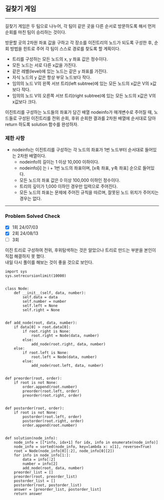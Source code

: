 ## 길찾기 게임

---

길찾기 게임은 두 팀으로 나누어, 각 팀이 같은 곳을 다른 순서로 방문하도록 
해서 먼저 순회를 마친 팀이 승리하는 것이다.

방문할 곳의 2차원 좌표 값을 구하고 각 장소를 이진트리의 노드가 되도록 구성한 후, 
순회 방법을 힌트로 주어 각 팀이 스스로 경로를 찾도록 할 계획이다.

- 트리를 구성하는 모든 노드의 x, y 좌표 값은 정수이다.
- 모든 노드는 서로 다른 x값을 가진다.
- 같은 레벨(level)에 있는 노드는 같은 y 좌표를 가진다.
- 자식 노드의 y 값은 항상 부모 노드보다 작다.
- 임의의 노드 V의 왼쪽 서브 트리(left subtree)에 있는 모든 노드의 x값은 V의 x값보다 작다.
- 임의의 노드 V의 오른쪽 서브 트리(right subtree)에 있는 모든 노드의 x값은 V의 x값보다 크다.

이진트리를 구성하는 노드들의 좌표가 담긴 배열 nodeinfo가 매개변수로 주어질 때,
노드들로 구성된 이진트리를 전위 순회, 후위 순회한 결과를 2차원 배열에 순서대로 담아 return 하도록 solution 함수를 완성하자.

### 제한 사항

- nodeinfo는 이진트리를 구성하는 각 노드의 좌표가 1번 노드부터 순서대로 들어있는 2차원 배열이다.
  - nodeinfo의 길이는 1 이상 10,000 이하이다.
  - nodeinfo[i] 는 i + 1번 노드의 좌표이며, [x축 좌표, y축 좌표] 순으로 들어있다.
  - 모든 노드의 좌표 값은 0 이상 100,000 이하인 정수이다.
  - 트리의 깊이가 1,000 이하인 경우만 입력으로 주어진다.
  - 모든 노드의 좌표는 문제에 주어진 규칙을 따르며, 잘못된 노드 위치가 주어지는 경우는 없다.

---
### Problem Solved Check
- [X] 1회 24/07/03 
- [X] 2회 24/08/13
- [ ] 3회

이진 트리로 구성하여 전위, 후위탐색하는 것은 알았으나 트리로 만드는 부분을 본인이 직접 해결하지 못 했다.  
내일 다시 풀이를 해보는 것이 좋을 것으로 보인다.
~~~
import sys
sys.setrecursionlimit(10000)


class Node:
    def __init__(self, data, number):
        self.data = data
        self.number = number
        self.left = None
        self.right = None


def add_node(root, data, number):
    if data[0] > root.data[0]:
        if root.right is None:
            root.right = Node(data, number)
        else:
            add_node(root.right, data, number)
    else:
        if root.left is None:
            root.left = Node(data, number)
        else:
            add_node(root.left, data, number)


def preorder(root, order):
    if root is not None:
        order.append(root.number)
        preorder(root.left, order)
        preorder(root.right, order)


def postorder(root, order):
    if root is not None:
        postorder(root.left, order)
        postorder(root.right, order)
        order.append(root.number)


def solution(node_info):
    node_info = [[*info, idx+1] for idx, info in enumerate(node_info)]
    node_info = sorted(node_info, key=lambda x: x[1], reverse=True)
    root = Node(node_info[0][:2], node_info[0][2])
    for info in node_info[1:]:
        data = info[:2]
        number = info[2]
        add_node(root, data, number)
    preorder_list = []
    preorder(root, preorder_list)
    postorder_list = []
    postorder(root, postorder_list)
    answer = [preorder_list, postorder_list]
    return answer
    
~~~